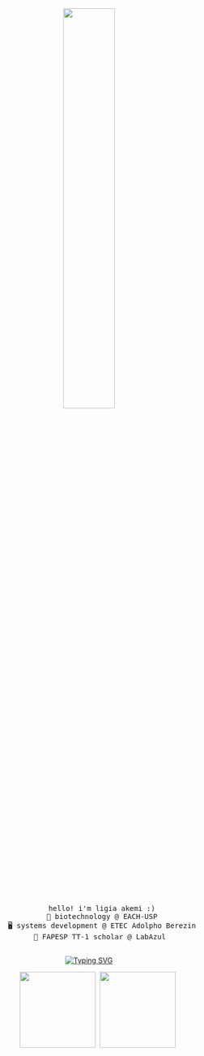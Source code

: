 <div align="center">
    <img width="45%" src="https://pa1.aminoapps.com/7668/e823dd5d02877124689a9a0e00ad482d84d8c55ar1-500-250_hq.gif">
    <pre width="45%">
      hello! i'm ligia akemi :)
      🧬 biotechnology @ EACH-USP
      🖥️ systems development @ ETEC Adolpho Berezin
      🦠 FAPESP TT-1 scholar @ LabAzul 
    </pre>
</div>

<div align="center">
  <a href="https://git.io/typing-svg"><img src="https://readme-typing-svg.demolab.com?font=Fira+Code&pause=1000&color=FF6E96&width=435&lines=hello!+this+is+ligia+akemi+%3A)" alt="Typing SVG" /></a>
</div>


<div align="center">
  <pre>
    <img height="150px" src="https://github-readme-stats.vercel.app/api/top-langs/?username=limiyama&layout=compact&langs_count=8&theme=dracula&hide_border=true"/> <img height="150px" src="https://github-readme-stats.vercel.app/api?username=limiyama&theme=dracula&hide_border=true&include_all_commits=false&count_private=false"/>
  </pre>
</a>
</div>
